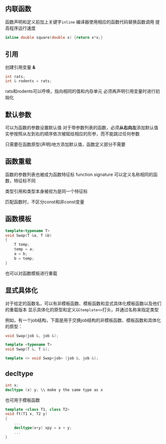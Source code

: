 ## 内联函数
函数声明和定义前加上关键字```inline```
编译器使用相应的函数代码替换函数调用
提高程序运行速度
```c++
inline double square(double x) {return x*x;}
```

## 引用
创建引用变量 **&**
```c++
int rats;
int & rodents = rats;
```
rats和rodents可以呼唤，指向相同的值和内存单元
必须再声明引用变量时进行初始化

## 默认参数
可以为函数的参数设置默认值
对于带参数列表的函数，必须**从右向左**添加默认值
实参按照从左到右的顺序依次被赋给相应的形参，而不能跳过任何参数

只需要在函数原型(声明)地方添加默认值，函数定义部分不需要

## 函数重载
函数的参数列表也被成为函数特征标 function signature
可以定义名称相同的函数，特征标不同

类型引用和类型本身被视为是同一个特征标

匹配函数时，不区分const和非const变量

## 函数模板
```c++
template<typename T>
void Swap(T &a, T &b)
{
    T temp;
    temp = a;
    a = b;
    b = temp;
}
```
也可以对函数模板进行重载

## 显式具体化
对于给定的函数名，可以有非模板函数、模板函数和显式具体化模板函数以及他们的重载版本
显示具体化的原型和定义以```template<>```打头，并通过名称来指定类型

例如，有一个job结构，下面是用于交换job结构的非模板函数、模板函数和具体化的原型：
```c++
void Swap(job &, job &);

template <typename T>
void Swap(T &, T &);

template <> void Swap<job> (job &, job &);
```

## decltype
```c++
int x;
decltype (x) y; \\ make y the same type as x
```
也可用于模板函数
```C++
template <class T1, class T2>
void ft(T1 x, T2 y)
{
    ...
    decltype(x+y) xpy = x + y;
    ...
}
```